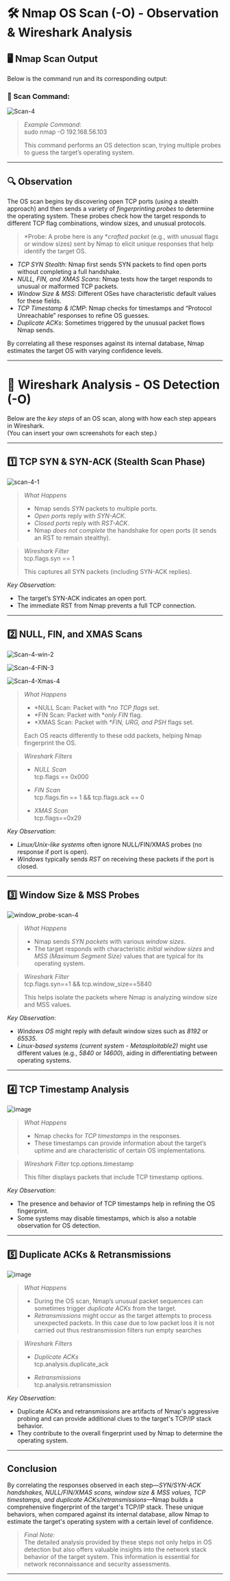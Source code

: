 # 🛠 Nmap OS Scan (-O) - Observation & Wireshark Analysis

## 🖥 Nmap Scan Output

Below is the command run and its corresponding output:

### 🔹 Scan Command:
![Scan-4](https://github.com/user-attachments/assets/b660e5b6-97d2-47b1-80be-a609d9c189ef)


> *Example Command*:  
> sudo nmap -O 192.168.56.103
> 
> This command performs an OS detection scan, trying multiple probes to guess the target’s operating system.

---

## 🔍 Observation

The OS scan begins by discovering open TCP ports (using a stealth approach) and then sends a variety of *fingerprinting probes* to determine the operating system. These probes check how the target responds to different TCP flag combinations, window sizes, and unusual protocols.

> *Probe: A probe here is any **crafted packet* (e.g., with unusual flags or window sizes) sent by Nmap to elicit unique responses that help identify the target OS.

- *TCP SYN Stealth*: Nmap first sends SYN packets to find open ports without completing a full handshake.  
- *NULL, FIN, and XMAS Scans*: Nmap tests how the target responds to unusual or malformed TCP packets.  
- *Window Size & MSS*: Different OSes have characteristic default values for these fields.  
- *TCP Timestamp & ICMP*: Nmap checks for timestamps and “Protocol Unreachable” responses to refine OS guesses.  
- *Duplicate ACKs*: Sometimes triggered by the unusual packet flows Nmap sends.

By correlating all these responses against its internal database, Nmap estimates the target OS with varying confidence levels.

---

# 📡 Wireshark Analysis - OS Detection (-O)

Below are the *key steps* of an OS scan, along with how each step appears in Wireshark.  
(You can insert your own screenshots for each step.)

---

## 1️⃣ TCP SYN & SYN-ACK (Stealth Scan Phase)

![scan-4-1](https://github.com/user-attachments/assets/6181c49b-0347-4a92-945a-e48f45811178)


> *What Happens*  
> - Nmap sends *SYN* packets to multiple ports.  
> - *Open ports* reply with *SYN-ACK*.  
> - *Closed ports* reply with *RST-ACK*.  
> - Nmap *does not complete* the handshake for open ports (it sends an RST to remain stealthy).

> *Wireshark Filter*  
> tcp.flags.syn == 1
> 
> This captures all SYN packets (including SYN-ACK replies).

*Key Observation*:  
- The target’s SYN-ACK indicates an open port.  
- The immediate RST from Nmap prevents a full TCP connection.

---

## 2️⃣ NULL, FIN, and XMAS Scans

![Scan-4-win-2](https://github.com/user-attachments/assets/0a01a7e2-f443-4e36-9859-3dcd4376153d)

![Scan-4-FIN-3](https://github.com/user-attachments/assets/54814dac-5447-4870-92ba-3aa85ef18946)

![Scan-4-Xmas-4](https://github.com/user-attachments/assets/c51f6c14-05a4-4c10-86e8-a5554c93d673)

> *What Happens*  
> - *NULL Scan: Packet with **no TCP flags* set.  
> - *FIN Scan: Packet with **only FIN* flag.  
> - *XMAS Scan: Packet with **FIN, URG, and PSH* flags set.  
>  
> Each OS reacts differently to these odd packets, helping Nmap fingerprint the OS.

> *Wireshark Filters*  
> - *NULL Scan*  
>   tcp.flags == 0x000
>     
> - *FIN Scan*  
>   tcp.flags.fin == 1 && tcp.flags.ack == 0
>     
> - *XMAS Scan*  
>   tcp.flags==0x29
>   

*Key Observation*:  
- *Linux/Unix-like systems* often ignore NULL/FIN/XMAS probes (no response if port is open).  
- *Windows* typically sends *RST* on receiving these packets if the port is closed.

---

## 3️⃣ Window Size & MSS Probes

![window_probe-scan-4](https://github.com/user-attachments/assets/0a79e900-0856-4d78-a943-3be648f52596)


> *What Happens*  
> - Nmap sends *SYN packets* with various *window sizes*.  
> - The target responds with characteristic *initial window sizes* and *MSS (Maximum Segment Size)* values that are typical for its operating system.

> *Wireshark Filter*  
> tcp.flags.syn==1 && tcp.window_size==5840
> 
> This helps isolate the packets where Nmap is analyzing window size and MSS values.

*Key Observation*:  
- *Windows OS* might reply with default window sizes such as *8192* or *65535*.  
- *Linux-based systems (current system - Metasploitable2)* might use different values (e.g., *5840* or *14600*), aiding in differentiating between operating systems.

---

## 4️⃣ TCP Timestamp Analysis

![image](https://github.com/user-attachments/assets/44c86cdc-3dc8-4c95-a321-5d04966b0d53)


> *What Happens*  
> - Nmap checks for *TCP timestamps* in the responses.  
> - These timestamps can provide information about the target’s uptime and are characteristic of certain OS implementations.

> *Wireshark Filter* 
> tcp.options.timestamp
> 
> This filter displays packets that include TCP timestamp options.

*Key Observation*:  
- The presence and behavior of TCP timestamps help in refining the OS fingerprint.  
- Some systems may disable timestamps, which is also a notable observation for OS detection.

---

## 5️⃣ Duplicate ACKs & Retransmissions

![image](https://github.com/user-attachments/assets/2a78e2fa-3beb-445a-8878-58443faa28bb)


> *What Happens*  
> - During the OS scan, Nmap’s unusual packet sequences can sometimes trigger *duplicate ACKs* from the target.  
> - *Retransmissions* might occur as the target attempts to process unexpected packets. In this case due to low packet loss it is not carried out thus restransmission filters run empty searches

> *Wireshark Filters*  
> - *Duplicate ACKs*  
>   tcp.analysis.duplicate_ack
>     
> - *Retransmissions*  
>   tcp.analysis.retransmission
>   

*Key Observation*:  
- Duplicate ACKs and retransmissions are artifacts of Nmap's aggressive probing and can provide additional clues to the target's TCP/IP stack behavior.
- They contribute to the overall fingerprint used by Nmap to determine the operating system.

---

## Conclusion

By correlating the responses observed in each step—*SYN/SYN-ACK handshakes, NULL/FIN/XMAS scans, window size & MSS values, TCP timestamps, and duplicate ACKs/retransmissions*—Nmap builds a comprehensive fingerprint of the target's TCP/IP stack. These unique behaviors, when compared against its internal database, allow Nmap to estimate the target's operating system with a certain level of confidence.

> *Final Note:*  
> The detailed analysis provided by these steps not only helps in OS detection but also offers valuable insights into the network stack behavior of the target system. This information is essential for network reconnaissance and security assessments.

---
